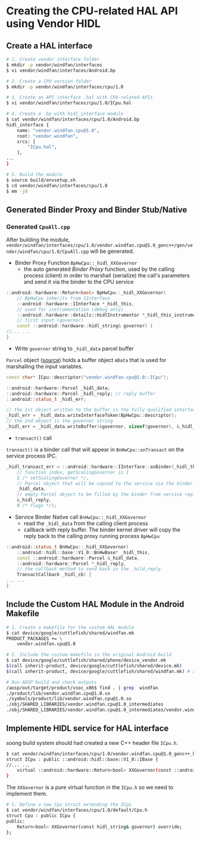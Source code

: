 # Creating the CPU-related HAL API using Vendor HIDL

## Create a HAL interface

```sh
# 1. Create vendor interface folder
$ mkdir -p vendor/windfan/interfaces
$ vi vendor/windfan/interfaces/Android.bp

# 2. Create a CPU version folder
$ mkdir -p vendor/windfan/interfaces/cpu/1.0

# 3. Create an API interface .hal with CPU-related APIs
$ vi vendor/windfan/interfaces/cpu/1.0/ICpu.hal

# 4. Create a .bp with hidl_interface module
$ cat vendor/windfan/interfaces/cpu/1.0/Android.bp
hidl_interface {
    name: "vendor.windfan.cpu@1.0",
    root: "vendor.windfan",
    srcs: [
        "ICpu.hal",
    ],
...
}

# 5. Build the module
$ source build/envsetup.sh
$ cd vendor/windfan/interfaces/cpu/1.0
$ mm -j8
```  

## Generated Binder Proxy and Binder Stub/Native

### Generated `CpuAll.cpp`

After building the module, `vendor/windfan/interfaces/cpu/1.0/vendor.windfan.cpu@1.0_genc++/gen/vendor/windfan/cpu/1.0/CpuAll.cpp` will be generated.

+ Binder Proxy Function `BpHwCpu::_hidl_XXGovernor`
	+ the auto generated *Binder Proxy* function, used by the calling process (client) in order to marshall (serialize) the call's parameters and send it via the binder to the CPU service

```c++
::android::hardware::Return<bool> BpHwCpu::_hidl_XXGovernor(
    // BpHwCpu inherits from IInterface
    ::android::hardware::IInterface *_hidl_this,
    // used for instrumentation (debug only)
    ::android::hardware::details::HidlInstrumentor *_hidl_this_instrumentor,
    // first input (governor)
    const ::android::hardware::hidl_string& governor) {
//... ...
}
```

+ Write `governor` string to `_hidl_data` parcel buffer

`Parcel` object ([source](https://android.googlesource.com/platform/system/libhwbinder/+/refs/heads/master/include/hwbinder/Parcel.h#291)) holds a buffer object `mData` that is used for marshalling the input variables.

```c++
const char* ICpu::descriptor("vendor.windfan.cpu@1.0::ICpu");

::android::hardware::Parcel _hidl_data;
::android::hardware::Parcel _hidl_reply; // reply buffer
::android::status_t _hidl_err;

// the 1st object written to the buffer is the fully qualified interface name
_hidl_err = _hidl_data.writeInterfaceToken(BpHwCpu::descriptor);
// the 2nd object is the governor string
_hidl_err = _hidl_data.writeBuffer(&governor, sizeof(governor), &_hidl_governor_parent);
```

+ `transact()` call

`transact()` is a binder call that will appear in `BnHwCpu::onTransact` on the service process IPC.

```c++
_hidl_transact_err = ::android::hardware::IInterface::asBinder(_hidl_this)->transact(
    // function index, getScalingGovernor is 1
    2 /* setScalingGovernor */,
    // Parcel object that will be copied to the service via the binder
    _hidl_data,
    // empty Parcel object to be filled by the binder from service reply
    &_hidl_reply,
    0 /* flags */);
```

+ Service Binder Native call `BnHwCpu::_hidl_XXGovernor`
	+ read the `_hidl_data` from the calling client process
	+ callback with reply buffer. The binder kernel driver will copy the reply back to the calling proxy running process `BpHwCpu`

```c++
::android::status_t BnHwCpu::_hidl_XXGovernor(
    ::android::hidl::base::V1_0::BnHwBase* _hidl_this,
    const ::android::hardware::Parcel &_hidl_data,
    ::android::hardware::Parcel *_hidl_reply,
    // the callback method to send back in the _hild_reply
    TransactCallback _hidl_cb) {
... ...
}
```


## Include the Custom HAL Module in the Android Makefile

```sh
# 1. Create a makefile for the custom HAL module
$ cat device/google/cuttlefish/shared/windfan.mk
PRODUCT_PACKAGES += \
    vendor.windfan.cpu@1.0

# 2. Include the custom makefile in the original Android build
$ cat device/google/cuttlefish/shared/phone/device_vendor.mk
$(call inherit-product, device/google/cuttlefish/shared/device.mk)
$(call inherit-product, device/google/cuttlefish/shared/windfan.mk) # add this line

# Run AOSP build and check outputs
/aosp/out/target/product/vsoc_x86$ find . | grep  windfan
./product/lib/vendor.windfan.cpu@1.0.so
./symbols/product/lib/vendor.windfan.cpu@1.0.so
./obj/SHARED_LIBRARIES/vendor.windfan.cpu@1.0_intermediates
./obj/SHARED_LIBRARIES/vendor.windfan.cpu@1.0_intermediates/vendor.windfan.cpu@1.0.so
```  

## Implemente HIDL service for HAL interface

*soong* build system should had created a new C++ header file `ICpu.h`.

```sh
$ cat vendor/windfan/interfaces/cpu/1.0/vendor.windfan.cpu@1.0_genc++_headers/gen/vendor/windfan/cpu/1.0/ICpu.h
struct ICpu : public ::android::hidl::base::V1_0::IBase {
//... ...
    virtual ::android::hardware::Return<bool> XXGovernor(const ::android::hardware::hidl_string& governor) = 0;
}

```

The `XXGovernor` is a pure virtual function in the `ICpu.h` so we need to implement them.

```sh
# 1. Define a new Cpu struct extending the ICpu
$ cat vendor/windfan/interfaces/cpu/1.0/default/Cpu.h
struct Cpu : public ICpu {
public:
    Return<bool> XXGovernor(const hidl_string& governor) override;
};
```
